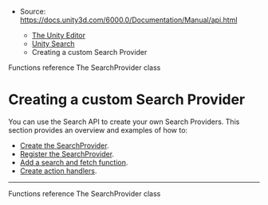 * Source: https://docs.unity3d.com/6000.0/Documentation/Manual/api.html

  * [The Unity Editor](https://docs.unity3d.com/6000.0/Documentation/Manual/unity-editor.html)
  * [Unity Search](https://docs.unity3d.com/6000.0/Documentation/Manual/search-overview.html)
  * Creating a custom Search Provider


[](https://docs.unity3d.com/6000.0/Documentation/Manual/search-expression-functions-ref.html)
Functions reference
[](https://docs.unity3d.com/6000.0/Documentation/Manual/api-search-provider-class.html)
The SearchProvider class
# Creating a custom Search Provider
You can use the Search API to create your own Search Providers.
This section provides an overview and examples of how to:
  * [Create the SearchProvider](https://docs.unity3d.com/6000.0/Documentation/Manual/api-search-provider-class.html).
  * [Register the SearchProvider](https://docs.unity3d.com/6000.0/Documentation/Manual/api-register-provider.html).
  * [Add a search and fetch function](https://docs.unity3d.com/6000.0/Documentation/Manual/api-searching.html).
  * [Create action handlers](https://docs.unity3d.com/6000.0/Documentation/Manual/api-action-handler.html).


* * *
[](https://docs.unity3d.com/6000.0/Documentation/Manual/search-expression-functions-ref.html)
Functions reference
[](https://docs.unity3d.com/6000.0/Documentation/Manual/api-search-provider-class.html)
The SearchProvider class
